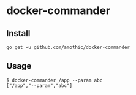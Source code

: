 # docker-commander
## Install
```
go get -u github.com/amothic/docker-commander
```
## Usage
```
$ docker-commander /app --param abc
["/app","--param","abc"]
```
